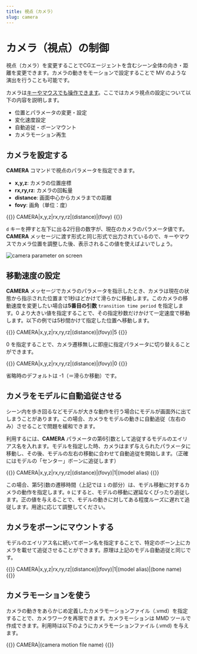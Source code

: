 ```yaml
---
title: 視点（カメラ）
slug: camera
---
```

# カメラ（視点）の制御

視点（カメラ）を変更することでCGエージェントを含むシーン全体の向き・距離を変更できます。カメラの動きをモーションで設定することで MV のような演出を行うことも可能です。

カメラは[キーやマウスでも操作できます](../keybind-basic/#%e8%a6%96%e7%82%b9%e7%a7%bb%e5%8b%95)。ここではカメラ視点の設定について以下の内容を説明します。

- 位置とパラメータの変更・設定
- 変化速度設定
- 自動追従・ボーンマウント
- カメラモーション再生

## カメラを設定する

**CAMERA** コマンドで視点のパラメータを指定できます。

- **x,y,z**: カメラの位置座標
- **rx,ry,rz**: カメラの回転量
- **distance**: 画面中心からカメラまでの距離
- **fovy**: 画角（単位：度）

{{<message>}}
CAMERA|x,y,z|rx,ry,rz|(distance)|(fovy)
{{</message>}}

`d` キーを押すと左下に出る2行目の数字が、現在のカメラのパラメータ値です。**CAMERA** メッセージに渡す形式と同じ形式で出力されているので、キーやマウスでカメラ位置を調整した後、表示されるこの値を使えばよいでしょう。

![camera parameter on screen](/images/camera_param.png)

## 移動速度の設定

**CAMERA** メッセージでカメラのパラメータを指示したとき、カメラは現在の状態から指示された位置まで1秒ほどかけて滑らかに移動します。このカメラの移動速度を変更したい場合は**5番目の引数** `transition time period` を指定します。0 より大きい値を指定することで、その指定秒数だけかけて一定速度で移動します。以下の例では5秒間かけて指定した位置へ移動します。

{{<message>}}
CAMERA|x,y,z|rx,ry,rz|(distance)|(fovy)|5
{{</message>}}

0 を指定することで、カメラ遷移無しに即座に指定パラメータに切り替えることができます。

{{<message>}}
CAMERA|x,y,z|rx,ry,rz|(distance)|(fovy)|0
{{</message>}}

省略時のデフォルトは -1（＝滑らか移動）です。

## カメラをモデルに自動追従させる

シーン内を歩き回るなどモデルが大きな動作を行う場合にモデルが画面外に出てしまうことがあります。この場合、カメラをモデルの動きに自動追従（左右のみ）させることで問題を緩和できます。

利用するには、**CAMERA** パラメータの第6引数として追従するモデルのエイリアス名を入れます。モデルを指定した時、カメラはまず与えられたパラメータに移動し、その後、モデルの左右の移動に合わせて自動追従を開始します。（正確にはモデルの「センター」ボーンに追従します）

{{<message>}}
CAMERA|x,y,z|rx,ry,rz|(distance)|(fovy)|1|(model alias)
{{</message>}}

この場合、第5引数の遷移時間（上記では `1` の部分）は、モデル移動に対するカメラの動作を指定します。`0` にすると、モデルの移動に遅延なくぴったり追従します。正の値を与えることで、モデルの動きに対してある程度ルーズに遅れて追従します。用途に応じて調整してください。

## カメラをボーンにマウントする

モデルのエイリアス名に続いてボーン名を指定することで、特定のボーン上にカメラを載せて追従させることができます。原理は上記のモデル自動追従と同じです。

{{<message>}}
CAMERA|x,y,z|rx,ry,rz|(distance)|(fovy)|1|(model alias)|(bone name)
{{</message>}}

## カメラモーションを使う

カメラの動きをあらかじめ定義したカメラモーションファイル（.vmd）を指定することで、カメラワークを再現できます。カメラモーションは MMD ツールで作成できます。利用時は以下のようにカメラモーションファイル (.vmd) を与えます。

{{<message>}}
CAMERA|(camera motion file name)
{{</message>}}
